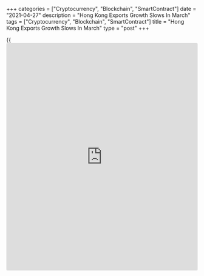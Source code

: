 +++
categories = ["Cryptocurrency", "Blockchain", "SmartContract"]
date = "2021-04-27"
description = "Hong Kong Exports Growth Slows In March"
tags = ["Cryptocurrency", "Blockchain", "SmartContract"]
title = "Hong Kong Exports Growth Slows In March"
type = "post"
+++

{{<iframe id="large-banner" src="https://www.bounty.group/#slide=24.0" width="100%" height="600" scrolling="no" style="border: 0px solid rgb(216, 221, 230); border-radius: 3px;">}}

Hong Kong's merchandise exports grew at a softer pace in March, data
from the Census and Statistics Department showed on Tuesday.

Exports rose 26.4 percent year-on-year in March, after a 30.4 percent
increase in February.

Imports gained 21.7 percent annually in March, following a 17.6 percent
increase in the previous month.

The trade deficit widened to HK$26.967 billion in March from HK$34.707
billion in the same month last year. In February, the deficit was
HK$14.699 billion.

"The global economic recovery led by the Mainland and the US should
continue to support Hong Kong's export performance in the period ahead,"
a government spokesman said.

"However, the pandemic development and other risk factors such as China-
US relations and geopolitical tensions warrant attention," spokesman
added.

For comments and feedback [contact](https://www.playgroundfx.com/contact/): editorial@rtt[news](https://www.letsplayfx.com/blog/forex-news-website/).com

[Economic News][1]

 **What parts of the world are seeing the best (and worst) economic
performances lately? Click[here][2] to check out our [Econ Scorecard][2]
and find out! See up-to-the-moment [ranking](https://www.playgroundfx.com/blog/crypto-exchange-ranking/)s for the best and worst
performers in [GDP][3], [unemployment rate][4], [inflation][5] and much
more.**

   1. www.rtt[news](https://www.letsplayfx.com/blog/forex-news-website/).com/Content/EconomicNews.aspx
   2. www.rtt[news](https://www.letsplayfx.com/blog/forex-news-website/).com/economic-scorecard/world-rank/industrial-production/highest-performance.aspx
   3. www.rtt[news](https://www.letsplayfx.com/blog/forex-news-website/).com/economic-scorecard/world-rank/GDP/highest-performance.aspx
   4. www.rtt[news](https://www.letsplayfx.com/blog/forex-news-website/).com/economic-scorecard/world-rank/unemployment-rate/lowest-performance.aspx
   5. www.rtt[news](https://www.letsplayfx.com/blog/forex-news-website/).com/economic-scorecard/world-rank/CPI/highest-performance.aspx